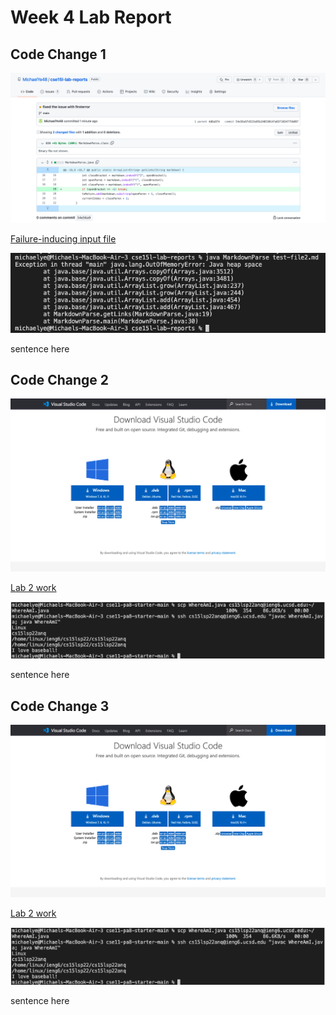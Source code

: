 # Week 4 Lab Report

## Code Change 1

![Image](fix1.png)

[Failure-inducing input file](https://github.com/MichaelYe48/markdown-parser/blob/main/test-file2.md)

![Image](firsterror.png)

sentence here

## Code Change 2

![Image](VScodedownload.png)

[Lab 2 work](lab-report-1-week-2.md)

![Image](optimizedrun.png)

sentence here

## Code Change 3

![Image](VScodedownload.png)

[Lab 2 work](lab-report-1-week-2.md)

![Image](optimizedrun.png)

sentence here